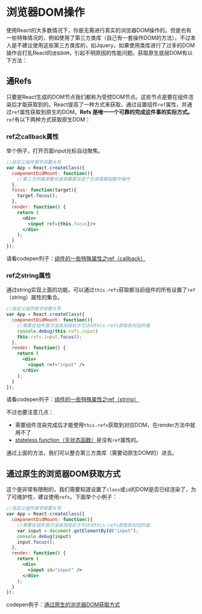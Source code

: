 # 浏览器DOM操作

使用React的大多数情况下，你是无需进行真实的浏览器DOM操作的。但是也有一些特殊情况的，例如使用了第三方类库（自己有一套操作DOM的方法）。不过本人是不建议使用这些第三方类库的，如Jquery，如果使用类库进行了过多的DOM操作会打乱React的`虚拟DOM`，引起不明原因的性能问题。获取原生底层DOM有以下方法：

## 通Refs

只要是React生成的DOM节点我们都称为受控DOM节点。这些节点是要在组件渲染后才能获取到的。React提高了一种方式来获取，通过设置组件`ref`属性，并通过`ref`属性获取到原生的DOM。**Refs 是唯一一个可靠的完成这件事的实际方式。**`ref`有以下两种方式获取原生DOM：

### ref之callback属性

举个例子，打开页面input光标自动聚焦。

```jsx
//自定义组件首字母要大写
var App = React.createClass({
  componentDidMount: function(){
    //第三方的类库整合进来需要在这个生命周期函数中操作
  },
  focus: function(target){
    target.focus();
  },
  render: function() {
    return (
      <div>
        <input ref={this.focus}/>
      </div>
    );
  }
});
```

请看codepen列子：[组件的一些特殊属性之ref（callback）](https://codepen.io/nange/pen/WGAXvd)

### ref之string属性

通过string实现上面的功能，可以通过`this.refs`获取都当前组件的所有设置了`ref`（string）属性的集合。

```jsx
//自定义组件首字母要大写
var App = React.createClass({
  componentDidMount: function(){
    //需要在组件首次渲染完成后才可访问this.refs获取到对应的值
    console.debug(this.refs.input)
    this.refs.input.focus();
  },
  render: function() {
    return (
      <div>
        <input ref="input" />
      </div>
    );
  }
});
```

请看codepen列子：[组件的一些特殊属性之ref（string）](https://codepen.io/nange/pen/ORrOpx)

不过也要注意几点：

- 需要组件渲染完成后才能使用`this.refs`获取到对应DOM，在render方法中就用不了
- [stateless function（无状态函数）](https://facebook.github.io/react/docs/reusable-components.html#stateless-functions)是没有`ref`属性的。

通过上面的方法，我们可以整合第三方类库（需要动原生DOM的）进去。

## 通过原生的浏览器DOM获取方式

这个是非常有限制的，我们需要知道设置了`class`或`id`的DOM是否已经渲染了，为了可维护性，建议使用`refs`。下面举个小例子：

```jsx
//自定义组件首字母要大写
var App = React.createClass({
  componentDidMount: function(){
    //需要在组件首次渲染完成后才可访问this.refs获取到对应的值
    var input = document.getElementById("input");
    console.debug(input)
    input.focus();
  },
  render: function() {
    return (
      <div>
        <input id="input" />
      </div>
    );
  }
});
```

codepen例子：[通过原生的浏览器DOM获取方式](https://codepen.io/nange/pen/ORrOpx?target=_blank)
